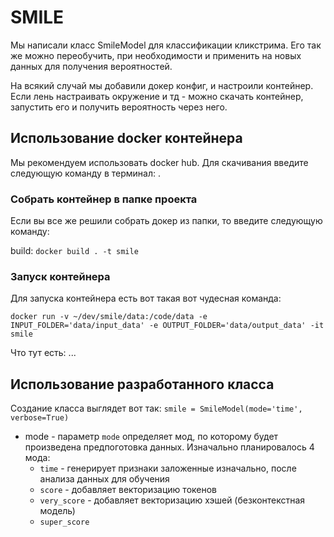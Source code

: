 # SMILE

Мы написали класс SmileModel для классификации кликстрима.
Его так же можно переобучить, при необходимости и применить на новых данных для получения вероятностей.

На всякий случай мы добавили докер конфиг, и настроили контейнер.
Если лень настраивать окружение и тд - можно скачать контейнер, запустить его и получить вероятность через него. 

## Использование docker контейнера

Мы рекомендуем использовать docker hub. Для скачивания введите следующую команду в терминал: . 

### Собрать контейнер в папке проекта 

Если вы все же решили собрать докер из папки, то введите следующую команду:

build: `docker build . -t smile` 

### Запуск контейнера

Для запуска контейнера есть вот такая вот чудесная команда:

`docker run -v ~/dev/smile/data:/code/data -e INPUT_FOLDER='data/input_data' -e OUTPUT_FOLDER='data/output_data' -it smile`

Что тут есть: ...

## Использование разработанного класса

Создание класса выглядет вот так:
`smile = SmileModel(mode='time', verbose=True)`

- mode - параметр `mode` определяет мод, по которому будет произведена предпоготовка данных. Изначально планировалось 4 мода:
    - `time` - генерирует признаки заложенные изначально, после анализа данных для обучения
    - `score` - добавляет векторизацию токенов
    - `very_score` - добавляет векторизацию хэшей (безконтекстная модель)
    - `super_score`